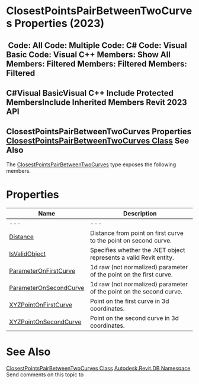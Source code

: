 # ClosestPointsPairBetweenTwoCurves Properties (2023)

﻿
 Code: All Code: Multiple Code: C# Code: Visual Basic Code: Visual C++  Members: Show All Members: Filtered Members: Filtered Members: Filtered   
---  
C#Visual BasicVisual C++
Include Protected MembersInclude Inherited Members
Revit 2023 API  
---  
ClosestPointsPairBetweenTwoCurves Properties  
[ClosestPointsPairBetweenTwoCurves Class](3af783ff-1aca-2c81-659d-edbaa72065d7.md "ClosestPointsPairBetweenTwoCurves Class") See Also  
---  
The [ClosestPointsPairBetweenTwoCurves](3af783ff-1aca-2c81-659d-edbaa72065d7.md "ClosestPointsPairBetweenTwoCurves Class") type exposes the following members.
# Properties
| Name | Description |
| --- | --- |
| --- | --- | --- |
| [Distance](7a02d28e-7ac7-93bf-36b7-9f1d1375d339.md "Distance Property") | Distance from point on first curve to the point on second curve. |
| [IsValidObject](e2491b8c-4cfd-49eb-fbdb-a2ae8cad77de.md "IsValidObject Property") | Specifies whether the .NET object represents a valid Revit entity. |
| [ParameterOnFirstCurve](224787ac-9ec0-d2f0-e4ca-e58e30027f1a.md "ParameterOnFirstCurve Property") | 1d raw (not normalized) parameter of the point on the first curve. |
| [ParameterOnSecondCurve](cd32ec9c-5e44-28f1-0034-619a615f9c34.md "ParameterOnSecondCurve Property") | 1d raw (not normalized) parameter of the point on the second curve. |
| [XYZPointOnFirstCurve](657204cd-875f-01ba-54e3-62af5cbf7dd8.md "XYZPointOnFirstCurve Property") | Point on the first curve in 3d coordinates. |
| [XYZPointOnSecondCurve](11c56a03-b8bd-2233-7fe8-fe3901741466.md "XYZPointOnSecondCurve Property") | Point on the second curve in 3d coordinates. |

# See Also
[ClosestPointsPairBetweenTwoCurves Class](3af783ff-1aca-2c81-659d-edbaa72065d7.md "ClosestPointsPairBetweenTwoCurves Class")
[Autodesk.Revit.DB Namespace](87546ba7-461b-c646-cbb1-2cb8f5bff8b2.md "Autodesk.Revit.DB Namespace")
Send comments on this topic to 